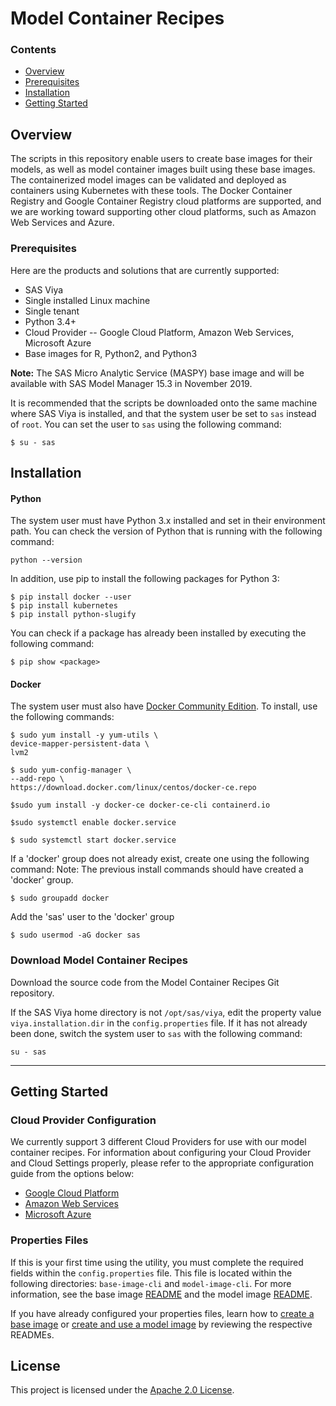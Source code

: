 # Model Container Recipes

### Contents
* [Overview](#overview)
* [Prerequisites](#prerequisites)
* [Installation](#installation)
* [Getting Started](#getting-started)

## Overview
The scripts in this repository enable users to create base images for their models, as well as model container images built using these base images. The containerized model images can be validated and deployed as containers using Kubernetes with these tools. The Docker Container Registry and Google Container Registry cloud platforms are supported, and we are working toward supporting other cloud platforms, such as Amazon Web Services and Azure. 

### Prerequisites
Here are the products and solutions that are currently supported:
* SAS Viya
* Single installed Linux machine
* Single tenant
* Python 3.4+
* Cloud Provider -- Google Cloud Platform, Amazon Web Services, Microsoft Azure
* Base images for R, Python2, and Python3 

**Note:** The SAS Micro Analytic Service (MASPY) base image and will be available with SAS Model Manager 15.3 in November 2019.

It is recommended that the scripts be downloaded onto the same machine where SAS Viya is installed, and that the system user be set to `sas` instead of `root`. You can set the user to `sas` using the following command:
```
$ su - sas
```

## Installation

#### Python
The system user must have Python 3.x installed and set in their environment path. You can check the version of Python that is running with the following command:
```
python --version
```

In addition, use pip to install the following packages for Python 3:

```
$ pip install docker --user
$ pip install kubernetes
$ pip install python-slugify
```
You can check if a package has already been installed by executing the following command:
```
$ pip show <package>
```


#### Docker
The system user must also have [Docker Community Edition](https://www.docker.com/products/container-runtime). To install, use the following commands:

```
$ sudo yum install -y yum-utils \
device-mapper-persistent-data \
lvm2

$ sudo yum-config-manager \
--add-repo \
https://download.docker.com/linux/centos/docker-ce.repo

$sudo yum install -y docker-ce docker-ce-cli containerd.io

$sudo systemctl enable docker.service

$ sudo systemctl start docker.service
```

If a 'docker' group does not already exist, create one using the following command: 
Note: The previous install commands should have created a 'docker' group.

```
$ sudo groupadd docker
```
Add the 'sas' user to the 'docker' group
```
$ sudo usermod -aG docker sas
```

### Download Model Container Recipes
Download the source code from the Model Container Recipes Git repository. 


If the SAS Viya home directory is not `/opt/sas/viya`, edit the property value `viya.installation.dir` in the `config.properties` file. If it has not already been done, switch the system user to `sas` with the following command:
```
su - sas
```
---
## Getting Started

### Cloud Provider Configuration
We currently support 3 different Cloud Providers for use with our model container recipes. For information about configuring your Cloud Provider and Cloud Settings properly, please refer to the appropriate configuration guide from the options below:

* [Google Cloud Platform](./GCP_configuration_guide.md)
* [Amazon Web Services](./AWS_configuration_guide.md)
* [Microsoft Azure](./Azure_configuration_guide.md)

### Properties Files
If this is your first time using the utility, you must complete the required fields within the `config.properties` file. This file is located within the following directories: `base-image-cli` and `model-image-cli`. For more information, see the base image [README](./base-image-cli/README.md) and the model image [README](./model-image-cli/README.md).

If you have already configured your properties files, learn how to [create a base image](./base-image-cli/README.md) or [create and use a model image](./model-image-cli/README.md) by reviewing the respective READMEs.

## License

This project is licensed under the [Apache 2.0 License](LICENSE).

